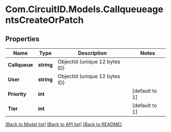 
# Com.CircuitID.Models.CallqueueagentsCreateOrPatch

## Properties

Name | Type | Description | Notes
------------ | ------------- | ------------- | -------------
**Callqueue** | **string** | ObjectId (unique 12 bytes ID) | 
**User** | **string** | ObjectId (unique 12 bytes ID) | 
**Priority** | **int** |  | [default to 1]
**Tier** | **int** |  | [default to 1]

[[Back to Model list]](../README.md#documentation-for-models)
[[Back to API list]](../README.md#documentation-for-api-endpoints)
[[Back to README]](../README.md)

